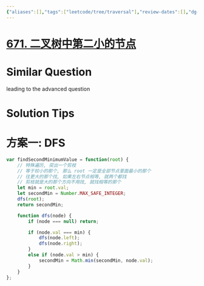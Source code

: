 ```yaml
---
{"aliases":[],"tags":["leetcode/tree/traversal"],"review-dates":[],"dg-publish":true,"difficulty":"easy","date-created":"2023-06-05-Mon, 4:38:00 pm","date-modified":"2023-06-05-Mon, 4:38:30 pm","permalink":"/programming/basic/leetcode/671. 二叉树中第二小的节点/","dgPassFrontmatter":true}
---
```



# [671. 二叉树中第二小的节点](https://leetcode.cn/problems/second-minimum-node-in-a-binary-tree/)

# Similar Question

leading to the advanced question

# Solution Tips

# 方案一: DFS

```js
var findSecondMinimumValue = function(root) {
    // 特殊遍历, 突出一个剪枝
    // 等于较小的那个, 那么 root 一定是全部节点里面最小的那个
    // 往更大的那个找, 如果左右节点相等, 就两个都找
    // 剪枝就是大的那个方向不用找, 就找相等的那个
    let min = root.val;
    let secondMin = Number.MAX_SAFE_INTEGER;
    dfs(root);
    return secondMin;

    function dfs(node) {
        if (node === null) return;

        if (node.val === min) {
            dfs(node.left);
            dfs(node.right);
        }
        else if (node.val > min) {
            secondMin = Math.min(secondMin, node.val);
        }
    }
};
```
